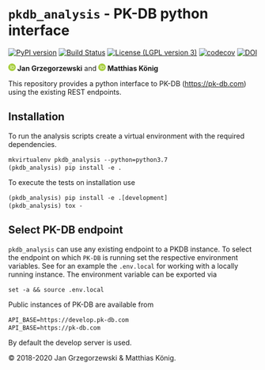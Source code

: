 # `pkdb_analysis` - PK-DB python interface
[![PyPI version](https://badge.fury.io/py/pkdb-analysis.svg)](https://badge.fury.io/py/pkdb-analysis)
[![Build Status](https://travis-ci.org/matthiaskoenig/pkdb_analysis.svg?branch=develop)](https://travis-ci.org/matthiaskoenig/pkdb_analysis)
[![License (LGPL version 3)](https://img.shields.io/badge/license-LGPLv3.0-blue.svg?style=flat-square)](http://opensource.org/licenses/LGPL-3.0)
[![codecov](https://codecov.io/gh/matthiaskoenig/pkdb_analysis/branch/develop/graph/badge.svg)](https://codecov.io/gh/matthiaskoenig/pkdb_analysis)
[![DOI](https://zenodo.org/badge/DOI/10.5281/zenodo.3997539.svg)](https://doi.org/10.5281/zenodo.3997539)

<b><a href="https://orcid.org/0000-0002-4588-4925" title="0000-0002-4588-4925"><img src="./docs/images/orcid.png" height="15"/></a> Jan Grzegorzewski</b>
and
<b><a href="https://orcid.org/0000-0003-1725-179X" title="https://orcid.org/0000-0003-1725-179X"><img src="./docs/images/orcid.png" height="15" width="15"/></a> Matthias König</b>

This repository provides a python interface to PK-DB (https://pk-db.com) using the existing REST endpoints.

## Installation
To run the analysis scripts create a virtual environment with the required dependencies.
```
mkvirtualenv pkdb_analysis --python=python3.7
(pkdb_analysis) pip install -e .
```
To execute the tests on installation use
```
(pkdb_analysis) pip install -e .[development]
(pkdb_analysis) tox -
```

## Select PK-DB endpoint
`pkdb_analysis` can use any existing endpoint to a PKDB instance. 
To select the endpoint on which `PK-DB` is running set the respective environment variables. See for an example the `.env.local` for working with a locally running instance.
The environment variable can be exported via
```
set -a && source .env.local
```
Public instances of PK-DB are available from 
```
API_BASE=https://develop.pk-db.com
API_BASE=https://pk-db.com
``` 
By default the develop server is used.


&copy; 2018-2020 Jan Grzegorzewski & Matthias König.